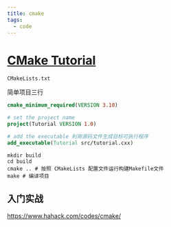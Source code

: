 ```yaml
---
title: cmake
tags:
  - code
---
```




# [CMake Tutorial](https://cmake.org/cmake/help/latest/guide/tutorial/index.html#id1)

`CMakeLists.txt`

简单项目三行

```cmake
cmake_minimum_required(VERSION 3.10)

# set the project name
project(Tutorial VERSION 1.0)

# add the executable 利用源码文件生成目标可执行程序
add_executable(Tutorial src/tutorial.cxx)
```

```shell
mkdir build
cd build
cmake .. # 按照 CMakeLists 配置文件运行构建Makefile文件
make # 编译项目
```

## 入门实战

https://www.hahack.com/codes/cmake/

